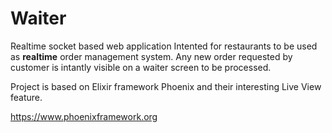 # Waiter

Realtime socket based web application 
Intented for restaurants to be used as **realtime** order management system.
Any new order requested by customer is intantly visible on a waiter screen to be processed. 

Project is based on Elixir framework Phoenix and their interesting Live View feature.

https://www.phoenixframework.org

